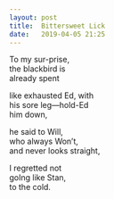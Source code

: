 ```yaml
---
layout: post
title:  Bittersweet Lick
date:   2019-04-05 21:25
---
```


To my sur-prise,  
the blackbird is  
already spent  

like exhausted Ed, with  
his sore leg—hold-Ed   
him down,   

he said to Will,  
who always Won’t,   
and never looks straight,   

I regretted not   
goIng like Stan,   
to the cold.  
